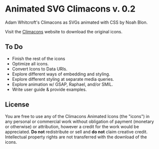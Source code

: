 # Animated SVG Climacons v. 0.2
Adam Whitcroft's Climacons as SVGs animated with CSS by Noah Blon.

Visit the [Climacons](http://adamwhitcroft.com/climacons/) website to download the original icons.

## To Do

* Finish the rest of the icons
* Optimize all icons.
* Convert Icons to Data URIs.
* Explore different ways of embedding and styling.
* Explore different styling at separate media queries.
* Explore animation w/ GSAP, Raphael, and/or SMIL.
* Write user guide & provide examples.

## License
You are free to use any of the Climacons Animated Icons (the "icons") in any personal or commercial work without obligation of payment (monetary or otherwise) or attribution, however a credit for the work would be appreciated. <strong>Do not</strong> redistribute or sell and <strong>do not</strong> claim creative credit. Intellectual property rights are not transferred with the download of the icons.
